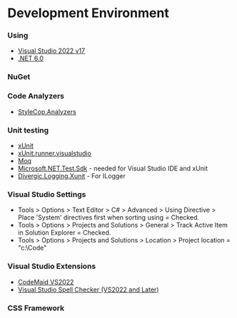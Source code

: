 # Development Environment
 
### Using

- [Visual Studio 2022 v17](https://visualstudio.microsoft.com/)
- [.NET 6.0](https://dotnet.microsoft.com/download/dotnet/6.0)

### NuGet


### Code Analyzers

- [StyleCop.Analyzers](https://www.nuget.org/packages/StyleCop.Analyzers)

### Unit testing

- [xUnit](https://www.nuget.org/packages/xunit)
- [xUnit.runner.visualstudio](https://www.nuget.org/packages/xunit.runner.visualstudio)
- [Moq](https://www.nuget.org/packages/Moq)
- [Microsoft.NET.Test.Sdk](https://www.nuget.org/packages/Microsoft.NET.Test.SDK) - needed for Visual Studio IDE and xUnit
- [Divergic.Logging.Xunit](https://www.nuget.org/packages/Divergic.Logging.Xunit) - For ILogger

### Visual Studio Settings

- Tools > Options > Text Editor > C# > Advanced > Using Directive > Place 'System' directives first when sorting using = Checked.
- Tools > Options > Projects and Solutions > General > Track Active Item in Solution Explorer = Checked.
- Tools > Options > Projects and Solutions > Location > Project location = "c:\Code"

### Visual Studio Extensions

- [CodeMaid VS2022](https://marketplace.visualstudio.com/items?itemName=SteveCadwallader.CodeMaidVS2022)
- [Visual Studio Spell Checker (VS2022 and Later)](https://marketplace.visualstudio.com/items?itemName=EWoodruff.VisualStudioSpellCheckerVS2022andLater)

### CSS Framework


